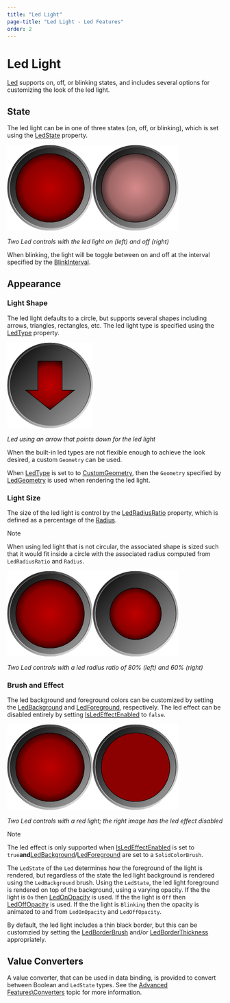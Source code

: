 ```yaml
---
title: "Led Light"
page-title: "Led Light - Led Features"
order: 2
---
```

# Led Light

[Led](xref:ActiproSoftware.Windows.Controls.Gauge.Led) supports on, off, or blinking states, and includes several options for customizing the look of the led light.

## State

The led light can be in one of three states (on, off, or blinking), which is set using the [LedState](xref:ActiproSoftware.Windows.Controls.Gauge.Led.LedState) property.

![Screenshot](../images/led-light-on.png)![Screenshot](../images/led-light-off.png)

*Two Led controls with the led light on (left) and off (right)*

When blinking, the light will be toggle between on and off at the interval specified by the [BlinkInterval](xref:ActiproSoftware.Windows.Controls.Gauge.Led.BlinkInterval).

## Appearance

### Light Shape

The led light defaults to a circle, but supports several shapes including arrows, triangles, rectangles, etc. The led light type is specified using the [LedType](xref:ActiproSoftware.Windows.Controls.Gauge.Led.LedType) property.

![Screenshot](../images/led-light-on-arrow-down.png)

*Led using an arrow that points down for the led light*

When the built-in led types are not flexible enough to achieve the look desired, a custom `Geometry` can be used.

When [LedType](xref:ActiproSoftware.Windows.Controls.Gauge.Led.LedType) is set to to [CustomGeometry](xref:ActiproSoftware.Windows.Controls.Gauge.LedType.CustomGeometry), then the `Geometry` specified by [LedGeometry](xref:ActiproSoftware.Windows.Controls.Gauge.Led.LedGeometry) is used when rendering the led light.

### Light Size

The size of the led light is control by the [LedRadiusRatio](xref:ActiproSoftware.Windows.Controls.Gauge.Led.LedRadiusRatio) property, which is defined as a percentage of the [Radius](xref:ActiproSoftware.Windows.Controls.Gauge.Primitives.CircularGaugeBase.Radius).

> [!NOTE]
> When using led light that is not circular, the associated shape is sized such that it would fit inside a circle with the associated radius computed from `LedRadiusRatio` and `Radius`.

![Screenshot](../images/led-light-on.png)![Screenshot](../images/led-light-on60-percent.png)

*Two Led controls with a led radius ratio of 80% (left) and 60% (right)*

### Brush and Effect

The led background and foreground colors can be customized by setting the [LedBackground](xref:ActiproSoftware.Windows.Controls.Gauge.Led.LedBackground) and [LedForeground](xref:ActiproSoftware.Windows.Controls.Gauge.Led.LedForeground), respectively.  The led effect can be disabled entirely by setting [IsLedEffectEnabled](xref:ActiproSoftware.Windows.Controls.Gauge.Led.IsLedEffectEnabled) to `false`.

![Screenshot](../images/led-light-on.png)![Screenshot](../images/led-light-on-no-effect.png)

*Two Led controls with a red light; the right image has the led effect disabled*

> [!NOTE]
> The led effect is only supported when [IsLedEffectEnabled](xref:ActiproSoftware.Windows.Controls.Gauge.Led.IsLedEffectEnabled) is set to `true`**and**[LedBackground](xref:ActiproSoftware.Windows.Controls.Gauge.Led.LedBackground)/[LedForeground](xref:ActiproSoftware.Windows.Controls.Gauge.Led.LedForeground) are set to a `SolidColorBrush`.

The `LedState` of the `Led` determines how the foreground of the light is rendered, but regardless of the state the led light background is rendered using the `LedBackground` brush. Using the `LedState`, the led light foreground is rendered on top of the background, using a varying opacity.  If the the light is `On` then [LedOnOpacity](xref:ActiproSoftware.Windows.Controls.Gauge.Led.LedOnOpacity) is used.  If the the light is `Off` then [LedOffOpacity](xref:ActiproSoftware.Windows.Controls.Gauge.Led.LedOffOpacity) is used.  If the the light is `Blinking` then the opacity is animated to and from `LedOnOpacity` and `LedOffOpacity`.

By default, the led light includes a thin black border, but this can be customzied by setting the [LedBorderBrush](xref:ActiproSoftware.Windows.Controls.Gauge.Led.LedBorderBrush) and/or [LedBorderThickness](xref:ActiproSoftware.Windows.Controls.Gauge.Led.LedBorderThickness) appropriately.

## Value Converters

A value converter, that can be used in data binding, is provided to convert between Boolean and `LedState` types.  See the [Advanced Features\Converters](../advanced-features/converters.md) topic for more information.
